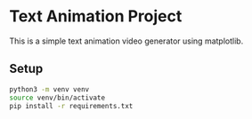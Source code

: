 # Text Animation Project

This is a simple text animation video generator using matplotlib.

## Setup

```bash
python3 -m venv venv
source venv/bin/activate
pip install -r requirements.txt
